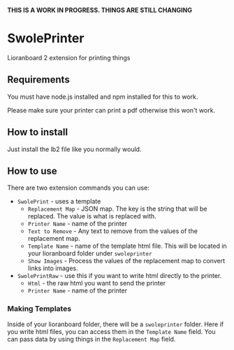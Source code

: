 **THIS IS A WORK IN PROGRESS. THINGS ARE STILL CHANGING**

# SwolePrinter
Lioranboard 2 extension for printing things

## Requirements
You must have node.js installed and npm installed for this to work. 

Please make sure your printer can print a pdf otherwise this won't work.

## How to install
Just install the lb2 file like you normally would.

## How to use
There are two extension commands you can use:
* `SwolePrint` - uses a template
  * `Replacement Map` - JSON map. The key is the string that will be replaced. The value is what is replaced with. 
  * `Printer Name` - name of the printer
  * `Text to Remove` - Any text to remove from the values of the replacement map.
  * `Template Name` - name of the template html file. This will be located in your lioranboard folder under `swoleprinter`
  * `Show Images` - Process the values of the replacement map to convert links into images.
* `SwolePrintRaw` - use this if you want to write html directly to the printer.
  * `Html` - the raw html you want to send the printer
  * `Printer Name` - name of the printer

### Making Templates
Inside of your lioranboard folder, there will be a `swoleprinter` folder. Here if you write html files, you can access them in the `Template Name` field. You can pass data by using things in the `Replacement Map` field. 
